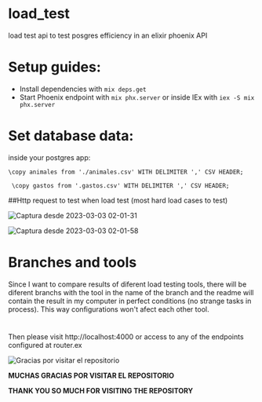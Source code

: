 # load_test
load test api to test posgres efficiency in an elixir phoenix API 


# Setup guides:

  * Install dependencies with `mix deps.get`
  * Start Phoenix endpoint with `mix phx.server` or inside IEx with `iex -S mix phx.server`

# Set database data:

inside your postgres app:

 ```
 \copy animales from './animales.csv' WITH DELIMITER ',' CSV HEADER;
 
  \copy gastos from '.gastos.csv' WITH DELIMITER ',' CSV HEADER;
 
 ```
 
 
 ##Http request to test when load test (most hard load cases to test)
 
 ![Captura desde 2023-03-03 02-01-31](https://user-images.githubusercontent.com/72921055/222605329-2f3fd362-843e-4181-aba2-7eb1eab809aa.png)

![Captura desde 2023-03-03 02-01-58](https://user-images.githubusercontent.com/72921055/222605374-f41ab447-4016-48f7-a9cb-974627cd226e.png)

# Branches and tools
Since I want to compare results of diferent load testing tools, there will be diferent branchs with the tool in the name of the branch and the readme 
will contain the result in my computer in perfect conditions (no strange tasks in process). This way configurations won't afect each other tool.


#

Then please visit http://localhost:4000 or access to any of the endpoints configured at router.ex



![Gracias por visitar el repositorio](https://geekytheory.com/content/images/2014/05/Cat-Illustrations-024.jpg)


**MUCHAS GRACIAS POR VISITAR EL REPOSITORIO**

**THANK YOU SO MUCH FOR VISITING THE REPOSITORY**
